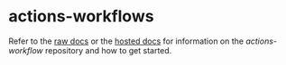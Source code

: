 # actions-workflows

Refer to the [raw docs](./docs/source/OVERVIEW.md) or the [hosted docs](https://pages.github.boozallencsn.com/AutomationLibrary/actions-workflows/index.html) for information on the _actions-workflow_ repository and how to get started.

